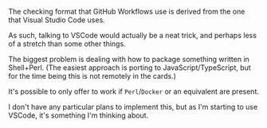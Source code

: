 The checking format that GitHub Workflows use is derived from the one that Visual Studio Code uses.

As such, talking to VSCode would actually be a neat trick, and perhaps less of a stretch than some other things.

The biggest problem is dealing with how to package something written in Shell+Perl. (The easiest approach is porting to JavaScript/TypeScript, but for the time being this is not remotely in the cards.)

It's possible to only offer to work if `Perl`/`Docker` or an equivalent are present.

I don't have any particular plans to implement this, but as I'm starting to use VSCode, it's something I'm thinking about.